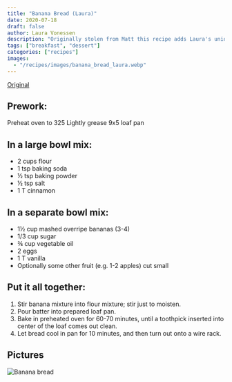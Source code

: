 ```yaml
---
title: "Banana Bread (Laura)"
date: 2020-07-18
draft: false
author: Laura Vonessen
description: "Originally stolen from Matt this recipe adds Laura's unique taste."
tags: ["breakfast", "dessert"]
categories: ["recipes"]
images:
  - "/recipes/images/banana_bread_laura.webp"
---
```


<script type="application/ld+json">
{
    "@context": "https://schema.org/",
    "@type": "Recipe",
    "name": "Banana Bread Laura",
    "image": [
        "/recipes/images/banana_bread_laura.webp"
    ],
    "author": {
        "@type": "Person",
        "name": "Laura Vonessen"
    },
    "datePublished": "2020-07-18",
    "description": "Originally stolen from Matt this recipe adds Laura's unique taste.",
    "recipeCategory": "Dessert",
    "recipeCuisine": "American",
    "recipeIngredient": [
        "* 2 cups flour",
        "* 1 tsp baking soda",
        "* ½ tsp baking powder",
        "* ½ tsp salt",
        "* 1 T cinnamon"
    ],
    "recipeInstructions": [
        {
            "@type": "HowToSection",
            "name": "Prework",
            "itemListElement": [
                {
                    "@type": "HowToStep",
                    "text": "Preheat oven to 325"
                },
                {
                    "@type": "HowToStep",
                    "text": "Lightly grease 9x5 loaf pan"
                }
            ]
        },
        {
            "@type": "HowToStep",
            "name": "Mix dry ingredients",
            "text": "In a large bowl, combine flour, sugar, baking powder, and salt.",
            "url": "https://example.com/party-coffee-cake#step2",
            "image": "https://example.com/photos/party-coffee-cake/step2.webp"
        },
        {
            "@type": "HowToStep",
            "name": "Add wet ingredients",
            "text": "Mix in the butter, eggs, and milk.",
            "url": "https://example.com/party-coffee-cake#step3",
            "image": "https://example.com/photos/party-coffee-cake/step3.webp"
        },
        {
            "@type": "HowToStep",
            "name": "Spread into pan",
            "text": "Spread into the prepared pan.",
            "url": "https://example.com/party-coffee-cake#step4",
            "image": "https://example.com/photos/party-coffee-cake/step4.webp"
        },
        {
            "@type": "HowToStep",
            "name": "Bake",
            "text": "Bake for 30 to 35 minutes, or until firm.",
            "url": "https://example.com/party-coffee-cake#step5",
            "image": "https://example.com/photos/party-coffee-cake/step5.webp"
        },
        {
            "@type": "HowToStep",
            "name": "Enjoy",
            "text": "Allow to cool and enjoy.",
            "url": "https://example.com/party-coffee-cake#step6",
            "image": "https://example.com/photos/party-coffee-cake/step6.webp"
        }
    ]
}
</script>
<link href="../banana_bread_laura.json" rel="alternate" type="application/ld+json" />

[Original](./banana_bread_matt.html)

## Prework:

Preheat oven to 325
Lightly grease 9x5 loaf pan

## In a large bowl mix:

- 2 cups flour
- 1 tsp baking soda
- ½ tsp baking powder
- ½ tsp salt
- 1 T cinnamon

## In a separate bowl mix:

- 1½ cup mashed overripe bananas (3-4)
- 1/3 cup sugar
- ¾ cup vegetable oil
- 2 eggs
- 1 T vanilla
- Optionally some other fruit (e.g. 1-2 apples) cut small

## Put it all together:

1. Stir banana mixture into flour mixture; stir just to moisten.
2. Pour batter into prepared loaf pan.
3. Bake in preheated oven for 60-70 minutes, until a toothpick inserted into
   center of the loaf comes out clean.
4. Let bread cool in pan for 10 minutes, and then turn out onto a wire rack.

## Pictures

![Banana bread](../images/banana_bread_laura.webp)
